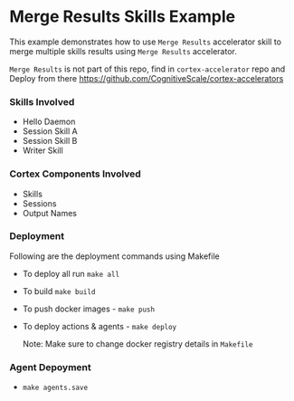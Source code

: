 # Merge Results Skills Example
This example demonstrates how to use `Merge Results` accelerator skill to merge multiple skills results using `Merge Results` accelerator.

`Merge Results` is not part of this repo, find in `cortex-accelerator` repo and Deploy from there
https://github.com/CognitiveScale/cortex-accelerators

### Skills Involved
 - Hello Daemon
 - Session Skill A
 - Session Skill B
 - Writer Skill

### Cortex Components Involved
 - Skills
 - Sessions
 - Output Names 

### Deployment
Following are the deployment commands using Makefile

 - To deploy all run `make all ` <br>
 - To build `make build` <br>
 - To push docker images - `make push` <br>
 - To deploy actions & agents - `make deploy` <br>
    
    Note: Make sure to change docker registry details in `Makefile`
    
### Agent Depoyment
 - `make agents.save`